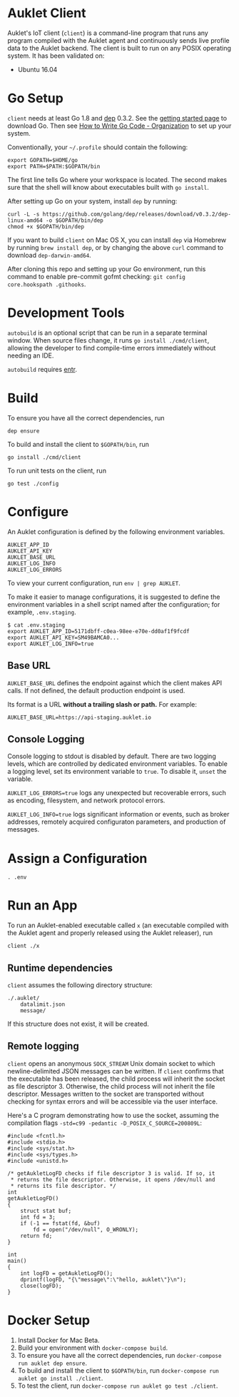 # Auklet Client

Auklet's IoT client (`client`) is a command-line program that runs any program
compiled with the Auklet agent and continuously sends live profile data to the
Auklet backend. The client is built to run on any POSIX operating system. It has
been validated on:

- Ubuntu 16.04

# Go Setup

`client` needs at least Go 1.8 and [dep][godep] 0.3.2. See the
[getting started page][gs] to download Go. Then see [How to Write Go Code -
Organization][org] to set up your system.

[godep]: https://github.com/golang/dep
[gs]: https://golang.org/doc/install
[org]: https://golang.org/doc/code.html#Organization

Conventionally, your `~/.profile` should contain the following:

	export GOPATH=$HOME/go
	export PATH=$PATH:$GOPATH/bin

The first line tells Go where your workspace is located. The second makes sure
that the shell will know about executables built with `go install`.

After setting up Go on your system, install `dep` by running:

	curl -L -s https://github.com/golang/dep/releases/download/v0.3.2/dep-linux-amd64 -o $GOPATH/bin/dep
	chmod +x $GOPATH/bin/dep

If you want to build `client` on Mac OS X, you can install `dep` via
Homebrew by running `brew install dep`, or by changing the above `curl` command
to download `dep-darwin-amd64`.

After cloning this repo and setting up your Go environment, run this
command to enable pre-commit gofmt checking: `git config core.hookspath
.githooks`.

# Development Tools

`autobuild` is an optional script that can be run in a separate terminal
window.  When source files change, it runs `go install ./cmd/client`,
allowing the developer to find compile-time errors immediately without
needing an IDE.

`autobuild` requires [entr](http://www.entrproject.org/).

# Build

To ensure you have all the correct dependencies, run

	dep ensure

To build and install the client to `$GOPATH/bin`, run

	go install ./cmd/client

To run unit tests on the client, run

	go test ./config

# Configure

An Auklet configuration is defined by the following environment variables.

	AUKLET_APP_ID
	AUKLET_API_KEY
	AUKLET_BASE_URL
	AUKLET_LOG_INFO
	AUKLET_LOG_ERRORS

To view your current configuration, run `env | grep AUKLET`.

To make it easier to manage configurations, it is suggested to define the
environment variables in a shell script named after the configuration; for
example, `.env.staging`.

	$ cat .env.staging
	export AUKLET_APP_ID=5171dbff-c0ea-98ee-e70e-dd0af1f9fcdf
	export AUKLET_API_KEY=SM49BAMCA0...
	export AUKLET_LOG_INFO=true

## Base URL

`AUKLET_BASE_URL` defines the endpoint against which the client makes API calls.
If not defined, the default production endpoint is used.

Its format is a URL **without a trailing slash or path.** For example:

	AUKLET_BASE_URL=https://api-staging.auklet.io

## Console Logging

Console logging to stdout is disabled by default. There are two logging levels,
which are controlled by dedicated environment variables. To enable a logging
level, set its environment variable to `true`. To disable it, `unset` the
variable.

`AUKLET_LOG_ERRORS=true` logs any unexpected but recoverable errors,
such as encoding, filesystem, and network protocol errors.

`AUKLET_LOG_INFO=true` logs significant information or events, such
as broker addresses, remotely acquired configuraton parameters, and
production of messages.

# Assign a Configuration

	. .env

# Run an App

To run an Auklet-enabled executable called `x` (an executable compiled with the
Auklet agent and properly released using the Auklet releaser), run

	client ./x

## Runtime dependencies

`client` assumes the following directory structure:

	./.auklet/
		datalimit.json
		message/

If this structure does not exist, it will be created.

## Remote logging

`client` opens an anonymous `SOCK_STREAM` Unix domain socket to which
newline-delimited JSON messages can be written.  If `client` confirms that the
executable has been released, the child process will inherit the socket as file
descriptor 3. Otherwise, the child process will not inherit the file descriptor.
Messages written to the socket are transported without checking for syntax
errors and will be accessible via the user interface.

Here's a C program demonstrating how to use the socket, assuming the compilation
flags `-std=c99 -pedantic -D_POSIX_C_SOURCE=200809L`:

	#include <fcntl.h>
	#include <stdio.h>
	#include <sys/stat.h>
	#include <sys/types.h>
	#include <unistd.h>

	/* getAukletLogFD checks if file descriptor 3 is valid. If so, it
	 * returns the file descriptor. Otherwise, it opens /dev/null and
	 * returns its file descriptor. */
	int
	getAukletLogFD()
	{
		struct stat buf;
		int fd = 3;
		if (-1 == fstat(fd, &buf)
			fd = open("/dev/null", O_WRONLY);
		return fd;
	}

	int
	main()
	{
		int logFD = getAukletLogFD();
		dprintf(logFD, "{\"message\":\"hello, auklet\"}\n");
		close(logFD);
	}

# Docker Setup

1. Install Docker for Mac Beta.
1. Build your environment with `docker-compose build`.
1. To ensure you have all the correct dependencies, run `docker-compose run auklet dep ensure`.
1. To build and install the client to `$GOPATH/bin`, run `docker-compose run auklet go install ./client`.
1. To test the client, run `docker-compose run auklet go test ./client`.

